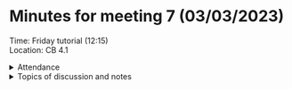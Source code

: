# Minutes for meeting 7 (03/03/2023)
Time: Friday tutorial (12:15) <br>
Location: CB 4.1

<details><summary>Attendance</summary><p>
  
  - Alexander Agafonov	
  - Thomas Canning	
  - ~Artiom	Casian~ (Ill)	
  - ~Arthur	Chen~
  - Alex	Clarke	
  - Harry Crane

</p></details>

<details><summary>Topics of discussion and notes</summary><p>
  
  - Sprint standup <br>

  
</p></details>



